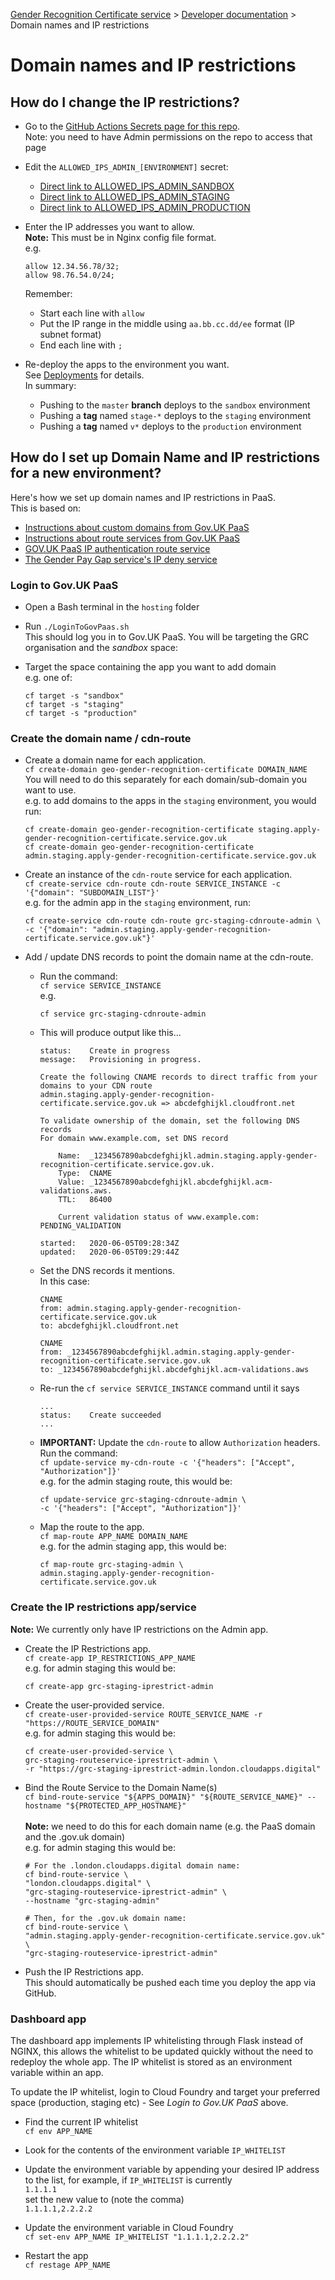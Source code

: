 
[Gender Recognition Certificate service](../README.md) >
[Developer documentation](README.md) >
Domain names and IP restrictions

# Domain names and IP restrictions

## How do I change the IP restrictions?

* Go to the [GitHub Actions Secrets page for this repo](https://github.com/cabinetoffice/grc-app/settings/secrets/actions).  
  Note: you need to have Admin permissions on the repo to access that page

* Edit the `ALLOWED_IPS_ADMIN_[ENVIRONMENT]` secret:
  * [Direct link to ALLOWED_IPS_ADMIN_SANDBOX](https://github.com/cabinetoffice/grc-app/settings/secrets/actions/ALLOWED_IPS_ADMIN_SANDBOX)
  * [Direct link to ALLOWED_IPS_ADMIN_STAGING](https://github.com/cabinetoffice/grc-app/settings/secrets/actions/ALLOWED_IPS_ADMIN_STAGING)
  * [Direct link to ALLOWED_IPS_ADMIN_PRODUCTION](https://github.com/cabinetoffice/grc-app/settings/secrets/actions/ALLOWED_IPS_ADMIN_PRODUCTION)

* Enter the IP addresses you want to allow.  
  **Note:** This must be in Nginx config file format.  
  e.g.  
  ```
  allow 12.34.56.78/32;
  allow 98.76.54.0/24;
  ```  
  Remember:
  * Start each line with `allow`
  * Put the IP range in the middle using `aa.bb.cc.dd/ee` format (IP subnet format)
  * End each line with `;`

* Re-deploy the apps to the environment you want.  
  See [Deployments](Deployments.md) for details.  
  In summary:
  * Pushing to the `master` **branch** deploys to the `sandbox` environment  
  * Pushing a **tag** named `stage-*` deploys to the `staging` environment  
  * Pushing a **tag** named `v*` deploys to the `production` environment  


## How do I set up Domain Name and IP restrictions for a new environment?

Here's how we set up domain names and IP restrictions in PaaS.  
This is based on:
* [Instructions about custom domains from Gov.UK PaaS](https://docs.cloud.service.gov.uk/deploying_services/use_a_custom_domain/)
* [Instructions about route services from Gov.UK PaaS](https://docs.cloud.service.gov.uk/deploying_services/route_services/)
* [GOV.UK PaaS IP authentication route service](https://github.com/alphagov/paas-ip-authentication-route-service)
* [The Gender Pay Gap service's IP deny service](https://github.com/cabinetoffice/gender-pay-gap/tree/main/Infrastructure/gpg-ipdeny)

### Login to Gov.UK PaaS

* Open a Bash terminal in the `hosting` folder

* Run `./LoginToGovPaas.sh`  
  This should log you in to Gov.UK PaaS. You will be targeting the GRC organisation and the *sandbox* space:

* Target the space containing the app you want to add domain  
  e.g. one of:
  ```
  cf target -s "sandbox"
  cf target -s "staging"
  cf target -s "production"
  ```

### Create the domain name / cdn-route

* Create a domain name for each application.  
  `cf create-domain geo-gender-recognition-certificate DOMAIN_NAME`  
  You will need to do this separately for each domain/sub-domain you want to use.  
  e.g. to add domains to the apps in the  `staging` environment, you would run:  
  ```shell
  cf create-domain geo-gender-recognition-certificate staging.apply-gender-recognition-certificate.service.gov.uk
  cf create-domain geo-gender-recognition-certificate admin.staging.apply-gender-recognition-certificate.service.gov.uk
  ```  

* Create an instance of the `cdn-route` service for each application.  
  `cf create-service cdn-route cdn-route SERVICE_INSTANCE -c '{"domain": "SUBDOMAIN_LIST"}'`  
  e.g. for the admin app in the `staging` environment, run:  
  ```shell
  cf create-service cdn-route cdn-route grc-staging-cdnroute-admin \
  -c '{"domain": "admin.staging.apply-gender-recognition-certificate.service.gov.uk"}'
  ```

* Add / update DNS records to point the domain name at the cdn-route.  
  * Run the command:  
    `cf service SERVICE_INSTANCE`  
    e.g.
    ```shell
    cf service grc-staging-cdnroute-admin
    ```
    
  * This will produce output like this...  
    ```
    status:    Create in progress
    message:   Provisioning in progress.
    
    Create the following CNAME records to direct traffic from your domains to your CDN route
    admin.staging.apply-gender-recognition-certificate.service.gov.uk => abcdefghijkl.cloudfront.net
    
    To validate ownership of the domain, set the following DNS records
    For domain www.example.com, set DNS record
    
        Name:  _1234567890abcdefghijkl.admin.staging.apply-gender-recognition-certificate.service.gov.uk.
        Type:  CNAME
        Value: _1234567890abcdefghijkl.abcdefghijkl.acm-validations.aws.
        TTL:   86400
    
        Current validation status of www.example.com: PENDING_VALIDATION
    
    started:   2020-06-05T09:28:34Z
    updated:   2020-06-05T09:29:44Z
    ```

  * Set the DNS records it mentions.  
    In this case:  
    ```
    CNAME
    from: admin.staging.apply-gender-recognition-certificate.service.gov.uk
    to: abcdefghijkl.cloudfront.net
    
    CNAME
    from: _1234567890abcdefghijkl.admin.staging.apply-gender-recognition-certificate.service.gov.uk
    to: _1234567890abcdefghijkl.abcdefghijkl.acm-validations.aws
    ```
    
  * Re-run the `cf service SERVICE_INSTANCE` command until it says  
    ```
    ...
    status:    Create succeeded
    ...
    ```

  * **IMPORTANT:** Update the `cdn-route` to allow `Authorization` headers.  
    Run the command:  
    `cf update-service my-cdn-route -c '{"headers": ["Accept", "Authorization"]}'`  
    e.g. for the admin staging route, this would be:  
    ```shell
    cf update-service grc-staging-cdnroute-admin \
    -c '{"headers": ["Accept", "Authorization"]}'
    ```
  
  * Map the route to the app.  
    `cf map-route APP_NAME DOMAIN_NAME`  
    e.g. for the admin staging app, this would be:  
    ```shell
    cf map-route grc-staging-admin \
    admin.staging.apply-gender-recognition-certificate.service.gov.uk
    ```

### Create the IP restrictions app/service

**Note:** We currently only have IP restrictions on the Admin app.

* Create the IP Restrictions app.  
  `cf create-app IP_RESTRICTIONS_APP_NAME`  
  e.g. for admin staging this would be:  
  ```shell
  cf create-app grc-staging-iprestrict-admin
  ```

* Create the user-provided service.  
  `cf create-user-provided-service ROUTE_SERVICE_NAME -r "https://ROUTE_SERVICE_DOMAIN"`  
  e.g. for admin staging this would be:  
  ```shell
  cf create-user-provided-service \
  grc-staging-routeservice-iprestrict-admin \
  -r "https://grc-staging-iprestrict-admin.london.cloudapps.digital"
  ```

* Bind the Route Service to the Domain Name(s)  
  `cf bind-route-service "${APPS_DOMAIN}" "${ROUTE_SERVICE_NAME}" --hostname "${PROTECTED_APP_HOSTNAME}"`  
  &nbsp;  
  **Note:** we need to do this for each domain name (e.g. the PaaS domain and the .gov.uk domain)  
  e.g. for admin staging this would be:  
  ```shell
  # For the .london.cloudapps.digital domain name:
  cf bind-route-service \
  "london.cloudapps.digital" \
  "grc-staging-routeservice-iprestrict-admin" \
  --hostname "grc-staging-admin"
  
  # Then, for the .gov.uk domain name:
  cf bind-route-service \
  "admin.staging.apply-gender-recognition-certificate.service.gov.uk" \
  "grc-staging-routeservice-iprestrict-admin"
  ```

* Push the IP Restrictions app.  
  This should automatically be pushed each time you deploy the app via GitHub.


### Dashboard app
The dashboard app implements IP whitelisting through Flask instead of NGINX, this allows the whitelist to be updated quickly without the need to redeploy the whole app. The IP whitelist is stored as an environment variable within an app.

To update the IP whitelist, login to Cloud Foundry and target your preferred space (production, staging etc) - See *Login to Gov.UK PaaS* above.

* Find the current IP whitelist  
  `cf env APP_NAME` 

* Look for the contents of the environment variable `IP_WHITELIST`

* Update the environment variable by appending your desired IP address to the list, for example, if `IP_WHITELIST` is currently  
  `1.1.1.1`  
  set the new value to (note the comma)  
  `1.1.1.1,2.2.2.2`

* Update the environment variable in Cloud Foundry  
  `cf set-env APP_NAME IP_WHITELIST "1.1.1.1,2.2.2.2"`

* Restart the app  
  `cf restage APP_NAME`
